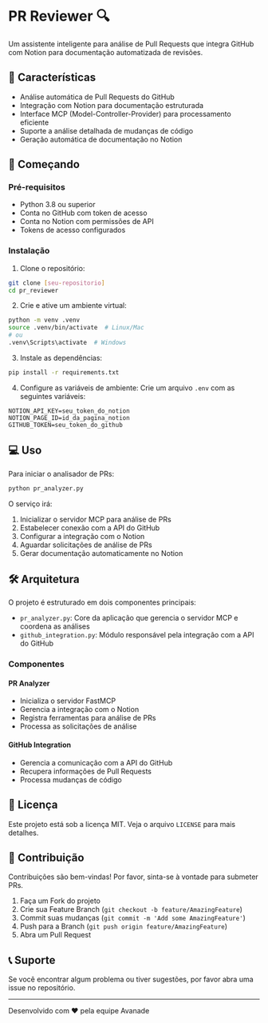 # PR Reviewer 🔍

Um assistente inteligente para análise de Pull Requests que integra GitHub com Notion para documentação automatizada de revisões.

## 🌟 Características

- Análise automática de Pull Requests do GitHub
- Integração com Notion para documentação estruturada
- Interface MCP (Model-Controller-Provider) para processamento eficiente
- Suporte a análise detalhada de mudanças de código
- Geração automática de documentação no Notion

## 🚀 Começando

### Pré-requisitos

- Python 3.8 ou superior
- Conta no GitHub com token de acesso
- Conta no Notion com permissões de API
- Tokens de acesso configurados

### Instalação

1. Clone o repositório:
```bash
git clone [seu-repositorio]
cd pr_reviewer
```

2. Crie e ative um ambiente virtual:
```bash
python -m venv .venv
source .venv/bin/activate  # Linux/Mac
# ou
.venv\Scripts\activate  # Windows
```

3. Instale as dependências:
```bash
pip install -r requirements.txt
```

4. Configure as variáveis de ambiente:
Crie um arquivo `.env` com as seguintes variáveis:
```env
NOTION_API_KEY=seu_token_do_notion
NOTION_PAGE_ID=id_da_pagina_notion
GITHUB_TOKEN=seu_token_do_github
```

## 💻 Uso

Para iniciar o analisador de PRs:

```bash
python pr_analyzer.py
```

O serviço irá:
1. Inicializar o servidor MCP para análise de PRs
2. Estabelecer conexão com a API do GitHub
3. Configurar a integração com o Notion
4. Aguardar solicitações de análise de PRs
5. Gerar documentação automaticamente no Notion

## 🛠️ Arquitetura

O projeto é estruturado em dois componentes principais:

- `pr_analyzer.py`: Core da aplicação que gerencia o servidor MCP e coordena as análises
- `github_integration.py`: Módulo responsável pela integração com a API do GitHub

### Componentes

#### PR Analyzer
- Inicializa o servidor FastMCP
- Gerencia a integração com o Notion
- Registra ferramentas para análise de PRs
- Processa as solicitações de análise

#### GitHub Integration
- Gerencia a comunicação com a API do GitHub
- Recupera informações de Pull Requests
- Processa mudanças de código

## 📝 Licença

Este projeto está sob a licença MIT. Veja o arquivo `LICENSE` para mais detalhes.

## 👥 Contribuição

Contribuições são bem-vindas! Por favor, sinta-se à vontade para submeter PRs.

1. Faça um Fork do projeto
2. Crie sua Feature Branch (`git checkout -b feature/AmazingFeature`)
3. Commit suas mudanças (`git commit -m 'Add some AmazingFeature'`)
4. Push para a Branch (`git push origin feature/AmazingFeature`)
5. Abra um Pull Request

## 📞 Suporte

Se você encontrar algum problema ou tiver sugestões, por favor abra uma issue no repositório.

---

Desenvolvido com ❤️ pela equipe Avanade

